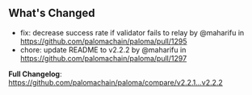 ## What's Changed

* fix: decrease success rate if validator fails to relay by @maharifu in https://github.com/palomachain/paloma/pull/1295
* chore: update README to v2.2.2 by @maharifu in https://github.com/palomachain/paloma/pull/1297


**Full Changelog**: https://github.com/palomachain/paloma/compare/v2.2.1...v2.2.2
